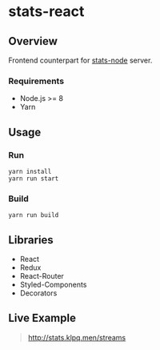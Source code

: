 # stats-react

## Overview
Frontend counterpart for [stats-node](https://github.com/rebelvg/stats-node) server.

### Requirements
- Node.js >= 8
- Yarn

## Usage

### Run
```
yarn install
yarn run start
```

### Build
`yarn run build`

## Libraries
- React
- Redux
- React-Router
- Styled-Components
- Decorators

## Live Example
> http://stats.klpq.men/streams
